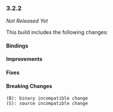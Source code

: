 ### 3.2.2

_Not Released Yet_

This build includes the following changes:

#### Bindings

#### Improvements

#### Fixes

#### Breaking Changes

```
(B): binary incompatible change
(S): source incompatible change
```
